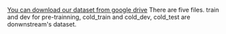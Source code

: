 [You can download our dataset from google drive](https://drive.google.com/drive/folders/1ZRbACSTSrU2sj4QWDl1uvWw9Jvy6bG3R?usp=sharing)
There are five files. train and dev for pre-trainning, cold_train and cold_dev, cold_test  are donwnstream's dataset.
